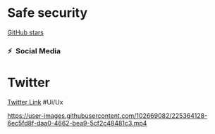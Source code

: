 # Safe security 
[GitHub stars](https://avatars.githubusercontent.com/u/102669082?s=40&v=4)

### ⚡&ensp;Social Media

# Twitter
[Twitter Link](https://twitter.com/AdarikuUshie)
#Ui/Ux 

https://user-images.githubusercontent.com/102669082/225364128-6ec5fd8f-daa0-4662-bea9-5cf2c48481c3.mp4

